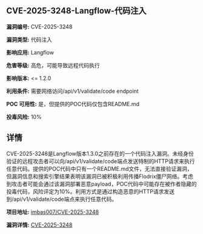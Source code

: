 ## CVE-2025-3248-Langflow-代码注入

**漏洞编号:** CVE-2025-3248

**漏洞类型:** 代码注入

**影响应用:** Langflow

**危害等级:** 高危，可能导致远程代码执行

**影响版本:** <= 1.2.0

**利用条件:** 需要网络访问/api/v1/validate/code endpoint

**POC 可用性:** 是，但提供的POC代码仅包含README.md

**投毒风险:** 10%

## 详情

CVE-2025-3248是Langflow版本1.3.0之前存在的一个代码注入漏洞。未经身份验证的远程攻击者可以向/api/v1/validate/code端点发送特制的HTTP请求来执行任意代码。提供的POC代码中只有一个README.md文件，无法直接验证漏洞，但漏洞信息和搜索引擎结果表明该漏洞已被积极利用传播Flodrix僵尸网络。考虑到攻击者可能会通过该漏洞部署恶意payload，POC代码中可能存在被作者隐藏的投毒代码，风险评定为10%。利用方式是通过构造恶意的HTTP请求发送到/api/v1/validate/code端点来执行任意代码。

**项目地址:** [imbas007/CVE-2025-3248](https://github.com/imbas007/CVE-2025-3248)

**漏洞详情:** [CVE-2025-3248](https://nvd.nist.gov/vuln/detail/CVE-2025-3248)